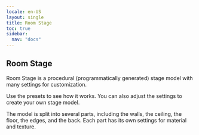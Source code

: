 ```yaml
---
locale: en-US
layout: single
title: Room Stage
toc: true
sidebar:
  nav: "docs"
---
```


## Room Stage

Room Stage is a procedural (programmatically generated) stage model with many settings for customization.

Use the presets to see how it works. You can also adjust the settings to create your own stage model.

The model is split into several parts, including the walls, the ceiling, the floor, the edges, and the back. Each part has its own settings for material and texture.